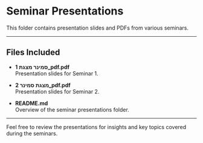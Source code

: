 
# Seminar Presentations

This folder contains presentation slides and PDFs from various seminars.

---

## Files Included

- **סמינר מצגת 1_pdf.pdf**  
  Presentation slides for Seminar 1.

- **מצגת סמינר 2_pdf.pdf**  
  Presentation slides for Seminar 2.

- **README.md**  
  Overview of the seminar presentations folder.

---

Feel free to review the presentations for insights and key topics covered during the seminars.
